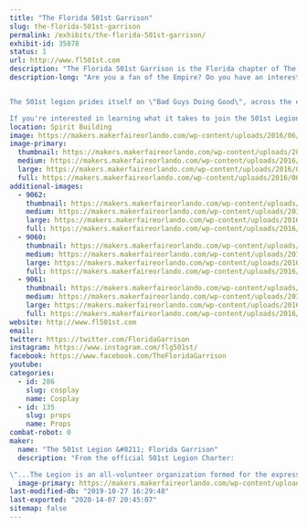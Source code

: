 ```yaml
---
title: "The Florida 501st Garrison"
slug: the-florida-501st-garrison
permalink: /exhibits/the-florida-501st-garrison/
exhibit-id: 35078
status: 1
url: http://www.fl501st.com
description: "The Florida 501st Garrison is the Florida chapter of The 501st Legion, a world wide Star Wars costuming organization. Our members come from all walks of life and from all across the state with one common trait, The Empire!"
description-long: "Are you a fan of the Empire? Do you have an interest in building your own Storm Trooper armor or any of our many other characters that you can find on the \"bad guys\" wall at your local cantina? Look no further because you have found the organization that caters to the research, construction, and wearing of costumes featured from all 7 (soon to be 8) Star Wars films. The 501st legion is primarily where you will find Darth Vader, Storm Troopers, Scout Troopers, Snow Troopers, Sith Lords, Dark Jedi,  and even Jawas!


The 501st legion prides itself on \"Bad Guys Doing Good\", across the entire legion in 2015 over 62,000 volunteer hours were logged and donations made in Honor of the 501st legion was reported at $587,000. Not bad for doing something we in the legion consider a hobby. 

If you're interested in learning what it takes to join the 501st Legion and your local squad please stop by and check out our booth."
location: Spirit Building
image: https://makers.makerfaireorlando.com/wp-content/uploads/2016/06/FLG_Logo_low_res-1.jpg
image-primary:
  thumbnail: https://makers.makerfaireorlando.com/wp-content/uploads/2016/06/FLG_Logo_low_res-1-150x150.jpg
  medium: https://makers.makerfaireorlando.com/wp-content/uploads/2016/06/FLG_Logo_low_res-1-300x300.jpg
  large: https://makers.makerfaireorlando.com/wp-content/uploads/2016/06/FLG_Logo_low_res-1.jpg
  full: https://makers.makerfaireorlando.com/wp-content/uploads/2016/06/FLG_Logo_low_res-1.jpg
additional-images:
  - 9062:
    thumbnail: https://makers.makerfaireorlando.com/wp-content/uploads/2016/06/501st-SWW-150x150.jpg
    medium: https://makers.makerfaireorlando.com/wp-content/uploads/2016/06/501st-SWW-300x200.jpg
    large: https://makers.makerfaireorlando.com/wp-content/uploads/2016/06/501st-SWW-1024x683.jpg
    full: https://makers.makerfaireorlando.com/wp-content/uploads/2016/06/501st-SWW.jpg
  - 9060:
    thumbnail: https://makers.makerfaireorlando.com/wp-content/uploads/2016/06/fl501-troop-150x150.jpg
    medium: https://makers.makerfaireorlando.com/wp-content/uploads/2016/06/fl501-troop-300x170.jpg
    large: https://makers.makerfaireorlando.com/wp-content/uploads/2016/06/fl501-troop-1024x579.jpg
    full: https://makers.makerfaireorlando.com/wp-content/uploads/2016/06/fl501-troop.jpg
  - 9061:
    thumbnail: https://makers.makerfaireorlando.com/wp-content/uploads/2016/06/501st-Legion-CVI-Group-Picture-150x150.jpg
    medium: https://makers.makerfaireorlando.com/wp-content/uploads/2016/06/501st-Legion-CVI-Group-Picture-300x176.jpg
    large: https://makers.makerfaireorlando.com/wp-content/uploads/2016/06/501st-Legion-CVI-Group-Picture.jpg
    full: https://makers.makerfaireorlando.com/wp-content/uploads/2016/06/501st-Legion-CVI-Group-Picture.jpg
website: http://www.fl501st.com
email: 
twitter: https://twitter.com/FloridaGarrison
instagram: https://www.instagram.com/flg501st/
facebook: https://www.facebook.com/TheFloridaGarrison
youtube: 
categories:
  - id: 286
    slug: cosplay
    name: Cosplay
  - id: 135
    slug: props
    name: Props
combat-robot: 0
maker:
  name: "The 501st Legion &#8211; Florida Garrison"
  description: "From the official 501st Legion Charter:

\"...The Legion is an all-volunteer organization formed for the express purpose of bringing together costume enthusiasts under a collective identity within which to operate. The Legion seeks to promote interest in Star Wars through the building and wearing of quality costumes, and to facilitate the use of these costumes for Star Wars-related events as well as contributions to the local community through costumed charity and volunteer work...\""
  image-primary: https://makers.makerfaireorlando.com/wp-content/uploads/2016/06/image.png
last-modified-db: "2019-10-27 16:29:48"
last-exported: "2020-14-07 20:45:07"
sitemap: false
---
```

